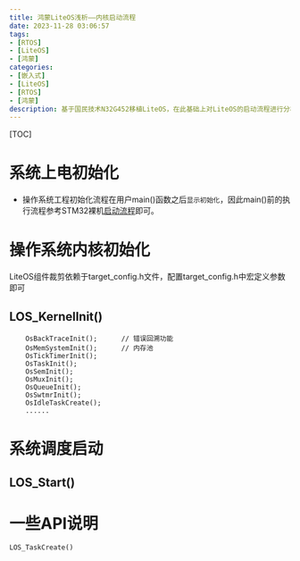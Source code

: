 ```yaml
---
title: 鸿蒙LiteOS浅析——内核启动流程
date: 2023-11-28 03:06:57
tags:
- [RTOS]
- [LiteOS]
- [鸿蒙]
categories:
- [嵌入式]
- [LiteOS]
- [RTOS]
- [鸿蒙]
description: 基于国民技术N32G452移植LiteOS，在此基础上对LiteOS的启动流程进行分析
---
```


[TOC]

# 系统上电初始化

- 操作系统工程初始化流程在用户main()函数之后`显示初始化`，因此main()前的执行流程参考STM32裸机[启动流程](/2023/11/28/STM32启动流程概述)即可。


# 操作系统内核初始化

LiteOS组件裁剪依赖于target_config.h文件，配置target_config.h中宏定义参数即可

## LOS_KernelInit()
```
    OsBackTraceInit();      // 错误回溯功能
    OsMemSystemInit();      // 内存池
    OsTickTimerInit();
    OsTaskInit();
    OsSemInit();
    OsMuxInit();
    OsQueueInit();
    OsSwtmrInit();
    OsIdleTaskCreate();
    ......
```




# 系统调度启动

## LOS_Start()



# 一些API说明

```
LOS_TaskCreate()



```


